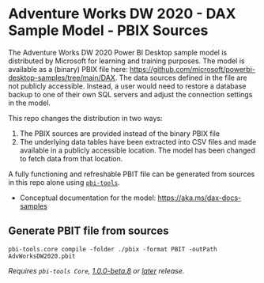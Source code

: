 # Adventure Works DW 2020 - DAX Sample Model - PBIX Sources

The Adventure Works DW 2020 Power BI Desktop sample model is distributed by Microsoft for learning and training purposes. The model is available as a (binary) PBIX file here: <https://github.com/microsoft/powerbi-desktop-samples/tree/main/DAX>. The data sources defined in the file are not publicly accessible. Instead, a user would need to restore a database backup to one of their own SQL servers and adjust the connection settings in the model.

This repo changes the distribution in two ways:

1. The PBIX sources are provided instead of the binary PBIX file
2. The underlying data tables have been extracted into CSV files and made available in a publicly accessible location. The model has been changed to fetch data from that location.

A fully functioning and refreshable PBIT file can be generated from sources in this repo alone using [`pbi-tools`](https://github.com/pbi-tools/pbi-tools).

- Conceptual documentation for the model: <https://aka.ms/dax-docs-samples>

## Generate PBIT file from sources

    pbi-tools.core compile -folder ./pbix -format PBIT -outPath AdvWorksDW2020.pbit

_Requires `pbi-tools Core`, [1.0.0-beta.8](https://github.com/pbi-tools/pbi-tools/releases/tag/1.0.0-beta.8) or [later](https://github.com/pbi-tools/pbi-tools/releases/latest) release._

